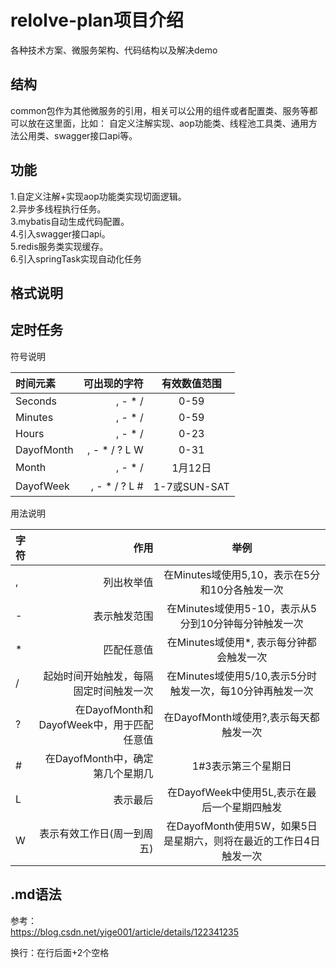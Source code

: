 # relolve-plan项目介绍
各种技术方案、微服务架构、代码结构以及解决demo  

## 结构  
common包作为其他微服务的引用，相关可以公用的组件或者配置类、服务等都可以放在这里面，比如：
自定义注解实现、aop功能类、线程池工具类、通用方法公用类、swagger接口api等。

## 功能  
1.自定义注解+实现aop功能类实现切面逻辑。  
2.异步多线程执行任务。  
3.mybatis自动生成代码配置。  
4.引入swagger接口api。  
5.redis服务类实现缓存。  
6.引入springTask实现自动化任务


## 格式说明
## 定时任务
符号说明

| 时间元素 | 可出现的字符 | 有效数值范围 |
| :----- | -----: | :------: |
|Seconds    | , - * /      |  0-59  |
|Minutes    | , - * /      |  0-59  |
|Hours      | , - * /      |  0-23  |
|DayofMonth | , - * / ? L W|  0-31  |
|Month      | , - * /      |  1月12日  |
|DayofWeek  | , - * / ? L #|  1-7或SUN-SAT  |

用法说明

| 字符 | 作用 | 举例 |
| :----- | -----: | :------: |
|, | 列出枚举值									        |在Minutes域使用5,10，表示在5分和10分各触发一次          |
|- | 表示触发范围								        | 在Minutes域使用5-10，表示从5分到10分钟每分钟触发一次         |
|* | 匹配任意值									        | 在Minutes域使用*, 表示每分钟都会触发一次 |
|/ | 起始时间开始触发，每隔固定时间触发一次		        | 在Minutes域使用5/10,表示5分时触发一次，每10分钟再触发一次 |
|? | 在DayofMonth和DayofWeek中，用于匹配任意值           |在DayofMonth域使用?,表示每天都触发一次|
|# | 在DayofMonth中，确定第几个星期几			   |1#3表示第三个星期日|
|L | 表示最后									   |在DayofWeek中使用5L,表示在最后一个星期四触发|
|W | 表示有效工作日(周一到周五)					   |在DayofMonth使用5W，如果5日是星期六，则将在最近的工作日4日触发一次|

## .md语法
参考：  
https://blog.csdn.net/yige001/article/details/122341235  
  
换行：在行后面+2个空格

